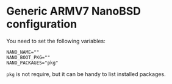 # Generic ARMV7 NanoBSD configuration

You need to set the following variables:

    NANO_NAME=""
    NANO_BOOT_PKG=""
    NANO_PACKAGES="pkg"

`pkg` is not require, but it can be handy to list installed packages.

